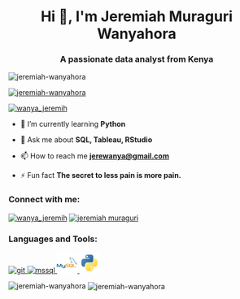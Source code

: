 <h1 align="center">Hi 👋, I'm Jeremiah Muraguri Wanyahora</h1>
<h3 align="center">A passionate data analyst from Kenya</h3>

<p align="left"> <img src="https://komarev.com/ghpvc/?username=jeremiah-wanyahora&label=Profile%20views&color=0e75b6&style=flat" alt="jeremiah-wanyahora" /> </p>

<p align="left"> <a href="https://github.com/ryo-ma/github-profile-trophy"><img src="https://github-profile-trophy.vercel.app/?username=jeremiah-wanyahora" alt="jeremiah-wanyahora" /></a> </p>

<p align="left"> <a href="https://twitter.com/wanya_jeremih" target="blank"><img src="https://img.shields.io/twitter/follow/wanya_jeremih?logo=twitter&style=for-the-badge" alt="wanya_jeremih" /></a> </p>

- 🌱 I’m currently learning **Python**

- 💬 Ask me about **SQL, Tableau, RStudio**

- 📫 How to reach me **jerewanya@gmail.com**

- ⚡ Fun fact **The secret to less pain is more pain.**

<h3 align="left">Connect with me:</h3>
<p align="left">
<a href="https://twitter.com/wanya_jeremih" target="blank"><img align="center" src="https://raw.githubusercontent.com/rahuldkjain/github-profile-readme-generator/master/src/images/icons/Social/twitter.svg" alt="wanya_jeremih" height="30" width="40" /></a>
<a href="https://linkedin.com/in/jeremiah muraguri" target="blank"><img align="center" src="https://raw.githubusercontent.com/rahuldkjain/github-profile-readme-generator/master/src/images/icons/Social/linked-in-alt.svg" alt="jeremiah muraguri" height="30" width="40" /></a>
</p>

<h3 align="left">Languages and Tools:</h3>
<p align="left"> <a href="https://git-scm.com/" target="_blank" rel="noreferrer"> <img src="https://www.vectorlogo.zone/logos/git-scm/git-scm-icon.svg" alt="git" width="40" height="40"/> </a> <a href="https://www.microsoft.com/en-us/sql-server" target="_blank" rel="noreferrer"> <img src="https://www.svgrepo.com/show/303229/microsoft-sql-server-logo.svg" alt="mssql" width="40" height="40"/> </a> <a href="https://www.mysql.com/" target="_blank" rel="noreferrer"> <img src="https://raw.githubusercontent.com/devicons/devicon/master/icons/mysql/mysql-original-wordmark.svg" alt="mysql" width="40" height="40"/> </a> <a href="https://www.python.org" target="_blank" rel="noreferrer"> <img src="https://raw.githubusercontent.com/devicons/devicon/master/icons/python/python-original.svg" alt="python" width="40" height="40"/> </a> </p>

<p><img align="left" src="https://github-readme-stats.vercel.app/api/top-langs?username=jeremiah-wanyahora&show_icons=true&locale=en&layout=compact" alt="jeremiah-wanyahora" /></p>

<p>&nbsp;<img align="center" src="https://github-readme-stats.vercel.app/api?username=jeremiah-wanyahora&show_icons=true&locale=en" alt="jeremiah-wanyahora" /></p>

